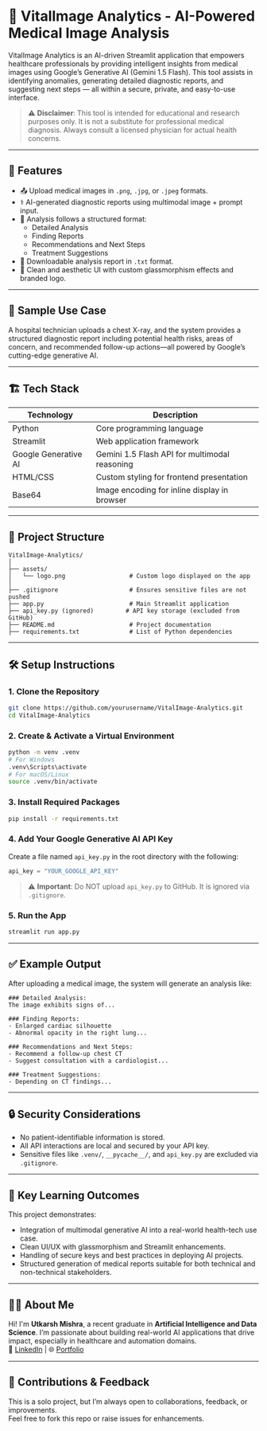 # 🧠 VitalImage Analytics - AI-Powered Medical Image Analysis

VitalImage Analytics is an AI-driven Streamlit application that empowers healthcare professionals by providing intelligent insights from medical images using Google’s Generative AI (Gemini 1.5 Flash). This tool assists in identifying anomalies, generating detailed diagnostic reports, and suggesting next steps — all within a secure, private, and easy-to-use interface.

> ⚠️ **Disclaimer**: This tool is intended for educational and research purposes only. It is not a substitute for professional medical diagnosis. Always consult a licensed physician for actual health concerns.

---

## 🚀 Features

- 📤 Upload medical images in `.png`, `.jpg`, or `.jpeg` formats.
- ⚕️ AI-generated diagnostic reports using multimodal image + prompt input.
- 🧪 Analysis follows a structured format:  
  - Detailed Analysis  
  - Finding Reports  
  - Recommendations and Next Steps  
  - Treatment Suggestions
- 🧾 Downloadable analysis report in `.txt` format.
- 🎨 Clean and aesthetic UI with custom glassmorphism effects and branded logo.

---

## 📸 Sample Use Case

A hospital technician uploads a chest X-ray, and the system provides a structured diagnostic report including potential health risks, areas of concern, and recommended follow-up actions—all powered by Google’s cutting-edge generative AI.

---

## 🏗️ Tech Stack

| Technology           | Description                                        |
|----------------------|----------------------------------------------------|
| Python               | Core programming language                          |
| Streamlit            | Web application framework                          |
| Google Generative AI | Gemini 1.5 Flash API for multimodal reasoning      |
| HTML/CSS             | Custom styling for frontend presentation           |
| Base64               | Image encoding for inline display in browser       |

---

## 📁 Project Structure

```
VitalImage-Analytics/
│
├── assets/
│   └── logo.png                  # Custom logo displayed on the app
│
├── .gitignore                    # Ensures sensitive files are not pushed
├── app.py                        # Main Streamlit application
├── api_key.py (ignored)         # API key storage (excluded from GitHub)
├── README.md                     # Project documentation
├── requirements.txt              # List of Python dependencies
```

---

## 🛠️ Setup Instructions

### 1. Clone the Repository
```bash
git clone https://github.com/yourusername/VitalImage-Analytics.git
cd VitalImage-Analytics
```

### 2. Create & Activate a Virtual Environment
```bash
python -m venv .venv
# For Windows
.venv\Scripts\activate
# For macOS/Linux
source .venv/bin/activate
```

### 3. Install Required Packages
```bash
pip install -r requirements.txt
```

### 4. Add Your Google Generative AI API Key

Create a file named `api_key.py` in the root directory with the following:

```python
api_key = "YOUR_GOOGLE_API_KEY"
```

> ⚠️ **Important**: Do NOT upload `api_key.py` to GitHub. It is ignored via `.gitignore`.

### 5. Run the App
```bash
streamlit run app.py
```

---

## ✅ Example Output

After uploading a medical image, the system will generate an analysis like:

```
### Detailed Analysis:
The image exhibits signs of...

### Finding Reports:
- Enlarged cardiac silhouette
- Abnormal opacity in the right lung...

### Recommendations and Next Steps:
- Recommend a follow-up chest CT
- Suggest consultation with a cardiologist...

### Treatment Suggestions:
- Depending on CT findings...
```

---

## 🔒 Security Considerations

- No patient-identifiable information is stored.
- All API interactions are local and secured by your API key.
- Sensitive files like `.venv/`, `__pycache__/`, and `api_key.py` are excluded via `.gitignore`.

---

## 📌 Key Learning Outcomes

This project demonstrates:

- Integration of multimodal generative AI into a real-world health-tech use case.
- Clean UI/UX with glassmorphism and Streamlit enhancements.
- Handling of secure keys and best practices in deploying AI projects.
- Structured generation of medical reports suitable for both technical and non-technical stakeholders.

---

## 👨‍💻 About Me

Hi! I'm **Utkarsh Mishra**, a recent graduate in **Artificial Intelligence and Data Science**. I’m passionate about building real-world AI applications that drive impact, especially in healthcare and automation domains.  
🔗 [LinkedIn](https://www.linkedin.com/in/yourprofile) | 🌐 [Portfolio](https://your-portfolio.com)

---

## 🤝 Contributions & Feedback

This is a solo project, but I’m always open to collaborations, feedback, or improvements.  
Feel free to fork this repo or raise issues for enhancements.
